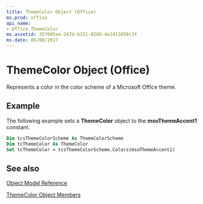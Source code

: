 ```yaml
---
title: ThemeColor Object (Office)
ms.prod: office
api_name:
- Office.ThemeColor
ms.assetid: 357605ea-247d-b151-0286-4e2413658c3f
ms.date: 06/08/2017
---
```



# ThemeColor Object (Office)

Represents a color in the color scheme of a Microsoft Office theme.


## Example

The following example sets a  **ThemeColor** object to the **msoThemeAccent1** constant.


```vb
Dim tcsThemeColorScheme As ThemeColorScheme 
Dim tcThemeColor As ThemeColor 
Set tcThemeColor = tcsThemeColorScheme.Colors(msoThemeAccent1)
```


## See also


[Object Model Reference](reference-object-library-reference-for-office.md)



[ThemeColor Object Members](./overview/themecolor-members-office.md)

